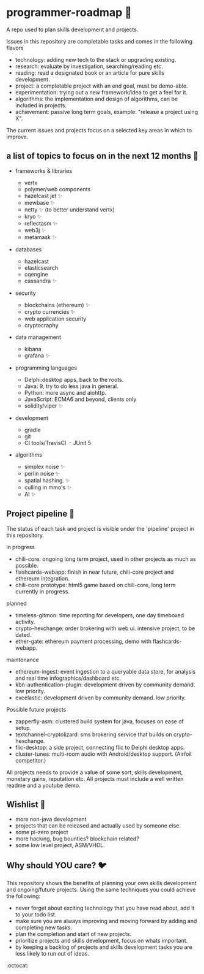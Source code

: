 # programmer-roadmap :star2:
A repo used to plan skills development and projects. 

Issues in this repository are completable tasks and comes in the following flavors
- technology: adding new tech to the stack or upgrading existing.
- research: evaluate by investigation, searching/reading etc.
- reading: read a designated book or an article for pure skills development.
- project: a completable project with an end goal, must be demo-able.
- experimentation: trying out a new framework/idea to get a feel for it.
- algorithms: the implementation and design of algorithms, can be included in projects.
- achievement: passive long term goals, example: "release a project using X".

The current issues and projects focus on a selected key areas in which to improve.

## a list of topics to focus on in the next 12 months :rabbit2:
- frameworks & libraries
  - vertx
  - polymer/web components
  - hazelcast jet :sparkles:
  - mewbase :sparkles:
  - netty :sparkles: (to better understand vertx)
  - kryo :sparkles:
  - reflectasm :sparkles:
  - web3j :sparkles:
  - metamask :sparkles:
  
- databases
  - hazelcast
  - elasticsearch
  - cqengine
  - cassandra :sparkles:
- security

  - blockchains (ethereum) :sparkles:
  - crypto currencies :sparkles:
  - web application security
  - cryptocraphy
  
- data management
  - kibana
  - grafana :sparkles:
  
- programming languages
  - Delphi:desktop apps, back to the roots.
  - Java: 9, try to do less java in general.
  - Python: more async and aiohttp.
  - JavaScript: ECMA6 and beyond, clients only
  - solidity/viper :sparkles:
  
- development
  - gradle
  - git
  - CI tools/TravisCI
  - JUnit 5
  
- algorithms
  - simplex noise :sparkles:
  - perlin noise :sparkles:
  - spatial hashing. :sparkles:
  - culling in mmo's :sparkles:
  - AI :sparkles:
 
## Project pipeline :goat:
The status of each task and project is visible under the 'pipeline' project in this repository.

in progress
- chili-core: ongoing long term project, used in other projects as much as possible.
- flashcards-webapp: finish in near future, chili-core project and ethereum integration.
- chili-core prototype: html5 game based on chili-core, long term currently in progress.

planned
- timeless-gitmon: time reporting for developers, one day timeboxed activity.
- crypto-hexchange: order brokering with web ui. intensive project, to be dated.
- ether-gate: ethereum payment processing, demo with flashcards-webapp.

maintenance
- ethereum-ingest: event ingestion to a queryable data store, for analysis and real time infographics/dashboard etc.
- kbn-authentication-plugin: development driven by community demand. low priority.
- excelastic: development driven by community demand. low priority.

Possible future projects
- zapperfly-asm: clustered build system for java, focuses on ease of setup.
- textchannel-cryptolizard: sms brokering service that builds on crypto-hexchange.
- flic-desktop: a side project, connecting flic to Delphi desktop apps.
- cluster-tunes: multi-room audio with Android/desktop support. (Airfoil competitor.)

All projects needs to provide a value of some sort, skills development, monetary gains, reputation etc.
All projects must include a well written readme and a youtube demo.

## Wishlist :baby_chick:
- more non-java development
- projects that can be released and actually used by someone else.
- some pi-zero project
- more hacking, bug bounties? blockchain related?
- some low level project, ASM/VHDL.

## Why should YOU care? :bird:
This repository shows the benefits of planning your own skills development and ongoing/future projects. Using the same techniques you could achieve the following:

- never forget about exciting technology that you have read about, add it to your todo list.
- make sure you are always improving and moving forward by adding and completing new tasks.
- plan the completion and start of new projects.
- prioritize projects and skills development, focus on whats important.
- by keeping a backlog of projects and skills development tasks you are less likely to run out of ideas.

:octocat:
